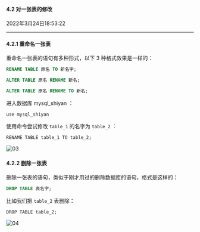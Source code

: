#### 4.2 对一张表的修改

2022年3月24日18:53:22

---

#### 4.2.1 重命名一张表

重命名一张表的语句有多种形式，以下 3 种格式效果是一样的：

```sql
RENAME TABLE 原名 TO 新名字;

ALTER TABLE 原名 RENAME 新名;

ALTER TABLE 原名 RENAME TO 新名;
```

进入数据库 mysql_shiyan ：

```mysql
use mysql_shiyan
```

使用命令尝试修改 `table_1` 的名字为 `table_2` ：

```mysql
RENAME TABLE table_1 TO table_2;
```

![03](https://doc.shiyanlou.com/MySQL/sql-05-03.png)

#### 4.2.2 删除一张表

删除一张表的语句，类似于刚才用过的删除数据库的语句，格式是这样的：

```sql
DROP TABLE 表名字;
```

比如我们把 `table_2` 表删除：

```mysql
DROP TABLE table_2;
```

![04](https://doc.shiyanlou.com/MySQL/sql-05-04.png)

